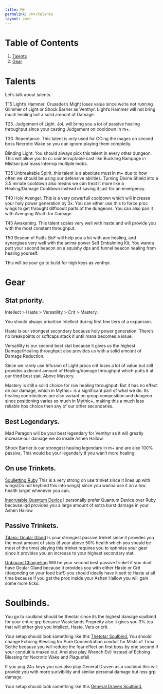 ```yaml
---
title: M+
permalink: /M+/talents
layout: post
---
```


# Table of Contents

1. [Talents](#Talents)
2. [Gear](#gear)

# Talents

Let’s talk about talents.

T15
Light’s Hammer.
Crusader’s Might loses value since we’re not running Glimmer of Light or Shock Barrier as Venthyr. Light’s Hammer will not bring much healing but a solid amount of Damage.

T25.
Judgement of Light.
JoL will bring you a lot of passive healing throughput since your casting Judgement on cooldown in m+.

T30.
Repentance.
This talent is only used for CCing the mages on second boss Necrotic Wake so you can ignore playing them completly.

Blinding Light.
You should always pick this talent in every other dungeon. This will allow you to cc uninterruptable cast like Buckling Rampage in Mistsor just mass interrup multiple mobs.

T35
Unbreakable Spirit.
this talent is a absolute must in m+ due to how often we should be using our defensive abilities. Turning Divine Shield into a 3.5 minute cooldown also means we can treat it more like a Healing/Damage Cooldown instead of saving it just for an emergency.

T40
Holy Avenger.
This is a very powerfull cooldown which will increase your holy power generation by 3x. You can either use this to force proc wings to get throught difficoult parts of the dungeons. You can also pair it with Avenging Wrath for Damage.

T45
Awakening.
This talent scales very well with haste and will provide you with the most constant throughput.

T50
Beacon of Faith.
BoF will help you a lot with aoe healing, and synergises very well with the anima power Self Embalming Kit, You wanna putt your second beacon on a squishy dps and funnel beacon healing from healing yourself.

This will be your go to build for high keys as venthyr.

# Gear

## Stat priority.

Intellect > Haste > Versatility > Crit > Mastery.

You should always prioritise Intellect during first few tiers of a expansion.

Haste is our strongest secondary because holy power generation. There’s no breakpoints or softcaps stack it until mana becomes a issue.

Versatility is our second best stat because it gives us the highest Damage/Healing throughput also provides us with a solid amount of Damage Reduction.

Since we rarely use Infusion of Light procs crit loses a lot of value but still provides a decent amount of Healing/damage throughput which putts it at our third best stat. Above Mastery.

Mastery is still a solid choice for raw healing throughput. But it has no effect on our damage, which in Mythic+ is a significant part of what we do. Its healing contributions are also variant on group composition and dungeon since positioning varies so much in Mythic+, making this a much less reliable hps choice then any of our other secondaries.

## Best Legendarys.

Mad Paragon will be your best legendary for Venthyr as it will greatly increase our damage we do inside Ashen Hallow.

Shock Barrier is our strongest healing legendary in m+ and are also 100% passive, This would be your legendary if you wan’t more healing.

## On use Trinkets.

[Soulletting Ruby](#https://www.wowhead.com/item=178809/soulletting-ruby?bonus=6805:1472)
This is a very strong on use trinket since it lines up with wings(Do not keybind this into wings) since you wanna use it on a low health target whenever you can.

[Inscrutable Quantum Device](#https://www.wowhead.com/item=179350/inscrutable-quantum-device?bonus=6805:1472)
I personally prefer Quantum Device over Ruby because iqd provides you a large amount of extra burst damage in your Ashen Hallow.

## Passive Trinkets.

[Titanic Ocular Gland](#https://www.wowhead.com/item=186423/titanic-ocular-gland?bonus=6805)
Is your strongest passive trinket since it provides you the most amount of stats (if your above 50% health which you should be most of the time) playing this trinket requires you to optimise your gear since it provides you an increase to your highest secondary stat.

[Unbound Changeling](#https://www.wowhead.com/item=178708/unbound-changeling?bonus=6805:1472)
Will be your second best passive trinket if you dont have Ocular Gland because it provides you with either Haste or Crit (deepnding on your food buff) you should ideally have it sett to Haste at all time because if you get the proc inside your Ashen Hallow you will gain some more ticks.

# Soulbinds.

You go to soulbind should be theotar since its the highest damage soulbind for your entire grp because Wastelands Propreity also it gives you 3% tea that will either give you Intellect, Haste, Vers or crit.

Your setup should look something like this [Thetotar Soulbind.](#https://www.wowhead.com/soulbind-calc/venthyr/theotar-the-mad-duke/paladin/Awa-774CBS1ECBUtdAgSBTD0CCUwEAgiFStjCDUsqgg) You should change Echoing Blessing for Pure Concentration conduit for Mists of Tirna Scithe because you will reduce the fear effect on first boss by one second if your conduit is maxed out. And also play Wrench Evil instead of Echoing Blessing for Necrotic Wake and Plaguefall.

If you pug 24+ keys you can also play General Draven as a soulbind this will provide you with more surivibility and similar personal damage but less grp damage.

Your setup should look something like this [General Draven Soulbind.](#https://www.wowhead.com/soulbind-calc/venthyr/general-draven/paladin/AwaWb5YCFS1ECCUtdAgSBTD0CCUwEAghBStjCA)
